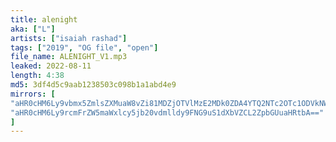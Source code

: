 ```yaml
---
title: alenight
aka: ["L"]
artists: ["isaiah rashad"]
tags: ["2019", "OG file", "open"]
file_name: ALENIGHT_V1.mp3
leaked: 2022-08-11
length: 4:38
md5: 3df4d5c9aab1238503c098b1a1abd4e9
mirrors: [
"aHR0cHM6Ly9vbmx5ZmlsZXMuaW8vZi81MDZjOTVlMzE2MDk0ZDA4YTQ2NTc2OTc1ODVkNWUzYQ==",
"aHR0cHM6Ly9rcmFrZW5maWxlcy5jb20vdmlldy9FNG9uS1dXbVZCL2ZpbGUuaHRtbA=="
]
---
```

